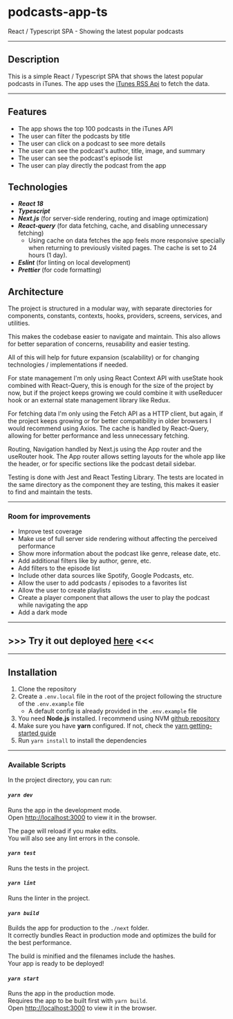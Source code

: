 # podcasts-app-ts

React / Typescript SPA - Showing the latest popular podcasts

---

## Description

This is a simple React / Typescript SPA that shows the latest popular podcasts in iTunes.
The app uses the [iTunes RSS Api](https://itunes.apple.com/us/rss/toppodcasts/limit=100/genre=1310/json) to fetch the data.

---

## Features

- The app shows the top 100 podcasts in the iTunes API
- The user can filter the podcasts by title
- The user can click on a podcast to see more details
- The user can see the podcast's author, title, image, and summary
- The user can see the podcast's episode list
- The user can play directly the podcast from the app

## Technologies

- ***React 18***
- ***Typescript***
- ***Next.js*** (for server-side rendering, routing and image optimization)
- ***React-query*** (for data fetching, cache, and disabling unnecessary fetching)
  - Using cache on data fetches the app feels more responsive specially when returning to previously visited pages.
  The cache is set to 24 hours (1 day).
- ***Eslint*** (for linting on local development)
- ***Prettier*** (for code formatting)

## Architecture

The project is structured in a modular way, with separate directories for components, constants, contexts, hooks, providers, screens, services, and utilities.

This makes the codebase easier to navigate and maintain. This also allows for better separation of concerns, reusability and easier testing.

All of this will help for future expansion (scalability) or for changing technologies / implementations if needed.

For state management I'm only using React Context API with useState hook combined with React-Query, this is enough for the size of the project by now, but if the project keeps growing we could combine it with useReducer hook or an external state management library like Redux.

For fetching data I'm only using the Fetch API as a HTTP client, but again, if the project keeps growing or for better compatibility in older browsers I would recommend using Axios.
The cache is handled by React-Query, allowing for better performance and less unnecessary fetching.

Routing, Navigation handled by Next.js using the App router and the useRouter hook. The App router allows setting layouts for the whole app like the header, or for specific sections like the podcast detail sidebar.

Testing is done with Jest and React Testing Library. The tests are located in the same directory as the component they are testing, this makes it easier to find and maintain the tests.

---

### Room for improvements

- Improve test coverage
- Make use of full server side rendering without affecting the perceived performance
- Show more information about the podcast like genre, release date, etc.
- Add additional filters like by author, genre, etc.
- Add filters to the episode list
- Include other data sources like Spotify, Google Podcasts, etc.
- Allow the user to add podcasts / episodes to a favorites list
- Allow the user to create playlists
- Create a player component that allows the user to play the podcast while navigating the app
- Add a dark mode

---

## >>> Try it out deployed [here](https://podcasts-app-ianchez.vercel.app/) <<<

---

## Installation

1. Clone the repository
2. Create a `.env.local` file in the root of the project following the structure of the `.env.example` file
    - A default config is already provided in the `.env.example` file
3. You need **Node.js** installed. I recommend using NVM [github repository](https://github.com/nvm-sh/nvm)
4. Make sure you have **yarn** configured. If not, check the [yarn getting-started guide](https://yarnpkg.com/getting-started)
5. Run `yarn install` to install the dependencies

---

### Available Scripts

In the project directory, you can run:

#### *`yarn dev`*

Runs the app in the development mode.\
Open [http://localhost:3000](http://localhost:3000) to view it in the browser.

The page will reload if you make edits.\
You will also see any lint errors in the console.

#### *`yarn test`*

Runs the tests in the project.

#### *`yarn lint`*

Runs the linter in the project.

#### *`yarn build`*

Builds the app for production to the `./next` folder.\
It correctly bundles React in production mode and optimizes the build for the best performance.

The build is minified and the filenames include the hashes.\
Your app is ready to be deployed!

#### *`yarn start`*

Runs the app in the production mode.\
Requires the app to be built first with `yarn build`.\
Open [http://localhost:3000](http://localhost:3000) to view it in the browser.

